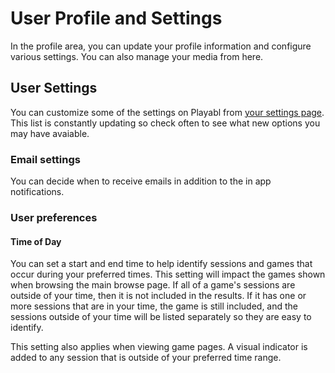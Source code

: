 # User Profile and Settings

In the profile area, you can update your profile information and configure various settings. You can also manage your media from here.

## User Settings

You can customize some of the settings on Playabl from [your settings page](https://app.playabl.io/settings). This list is constantly updating so check often to see what new options you may have avaiable.

### Email settings

You can decide when to receive emails in addition to the in app notifications.

### User preferences

#### Time of Day

You can set a start and end time to help identify sessions and games that occur during your preferred times. This setting will impact the games shown when browsing the main browse page. If all of a game's sessions are outside of your time, then it is not included in the results. If it has one or more sessions that are in your time, the game is still included, and the sessions outside of your time will be listed separately so they are easy to identify.

This setting also applies when viewing game pages. A visual indicator is added to any session that is outside of your preferred time range.
